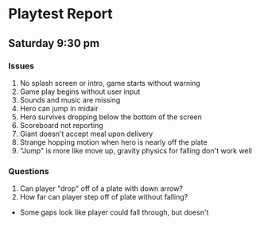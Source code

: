 Playtest Report
===============

Saturday 9:30 pm
----------------

### Issues

1. No splash screen or intro, game starts without warning
2. Game play begins without user input
3. Sounds and music are missing
4. Hero can jump in midair
5. Hero survives dropping below the bottom of the screen
6. Scoreboard not reporting
7. Giant doesn't accept meal upon delivery
8. Strange hopping motion when hero is nearly off the plate
9. "Jump" is more like move up, gravity physics for falling don't work well

### Questions

1. Can player "drop" off of a plate with down arrow?
2. How far can player step off of plate without falling?
 * Some gaps look like player could fall through, but doesn't
